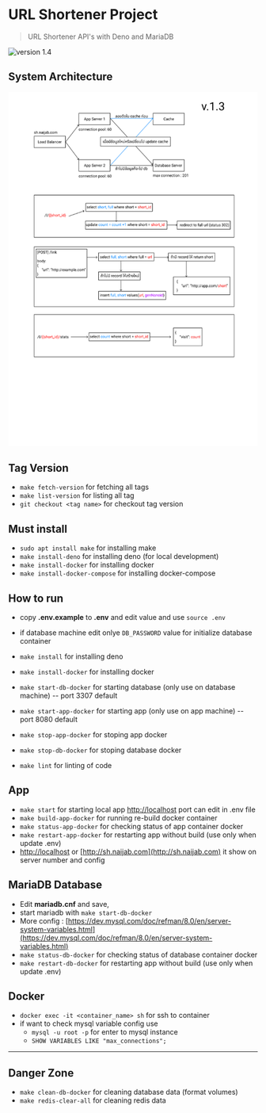 # URL Shortener Project

> URL Shortener API's with Deno and MariaDB

![version 1.4](https://img.shields.io/badge/version-v.1.4-blue)

## System Architecture

![System Architecture](./system-arch-v3.png)

## Tag Version

- `make fetch-version` for fetching all tags
- `make list-version` for listing all tag
- `git checkout <tag name>` for checkout tag version

## Must install

- `sudo apt install make` for installing make
- `make install-deno` for installing deno (for local development)
- `make install-docker` for installing docker
- `make install-docker-compose` for installing docker-compose

## How to run

- copy **.env.example** to **.env** and edit value and use `source .env`
- if database machine edit onlye `DB_PASSWORD` value for initialize database
  container

- `make install` for installing deno
- `make install-docker` for installing docker
- `make start-db-docker` for starting database (only use on database machine) --
  port 3307 default
- `make start-app-docker` for starting app (only use on app machine) -- port
  8080 default
- `make stop-app-docker` for stoping app docker
- `make stop-db-docker` for stoping database docker
- `make lint` for linting of code

## App

- `make start` for starting local app [http://localhost](http://localhost) port
  can edit in .env file
- `make build-app-docker` for running re-build docker container
- `make status-app-docker` for checking status of app container docker
- `make restart-app-docker` for restarting app without build (use only when
  update .env)
- [http://localhost](http://localhost) or
  [http://sh.naijab.com](http://sh.naijab.com) it show on server number and
  config

## MariaDB Database

- Edit **mariadb.cnf** and save,
- start mariadb with `make start-db-docker`
- More config :
  [https://dev.mysql.com/doc/refman/8.0/en/server-system-variables.html](https://dev.mysql.com/doc/refman/8.0/en/server-system-variables.html)
- `make status-db-docker` for checking status of database container docker
- `make restart-db-docker` for restarting app without build (use only when
  update .env)

## Docker

- `docker exec -it <container_name> sh` for ssh to container
- if want to check mysql variable config use
  - `mysql -u root -p` for enter to mysql instance
  - `SHOW VARIABLES LIKE "max_connections";`

---

## Danger Zone

- `make clean-db-docker` for cleaning database data (format volumes)
- `make redis-clear-all` for cleaning redis data